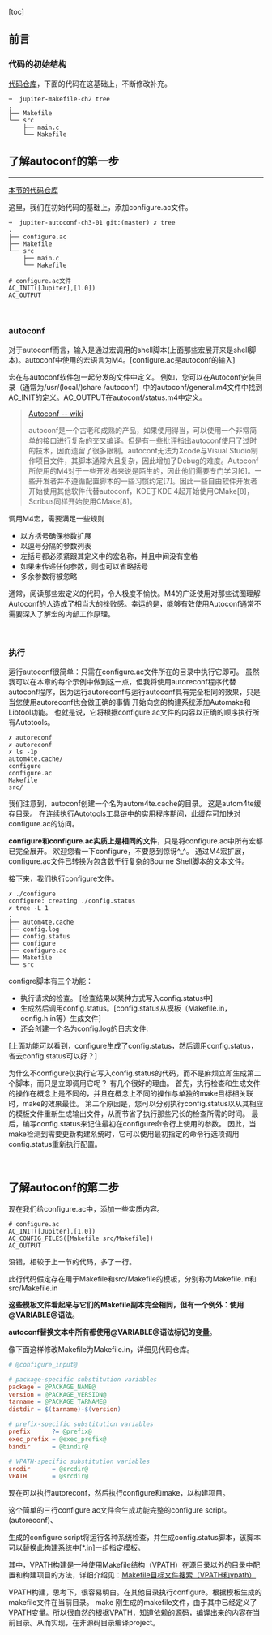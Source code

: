 [toc]

## 前言



### 代码的初始结构

[代码仓库]()，下面的代码在这基础上，不断修改补充。

```shell
➜  jupiter-makefile-ch2 tree
.
├── Makefile
└── src
    ├── main.c
    └── Makefile
```





## 了解autoconf的第一步

---

[本节的代码仓库](https://github.com/da1234cao/programming-language-entry-record/tree/master/autotools/src/chapter3/jupiter-autoconf-ch3-01)

这里，我们在初始代码的基础上，添加configure.ac文件。

```shell
➜  jupiter-autoconf-ch3-01 git:(master) ✗ tree                                    
.
├── configure.ac
├── Makefile
└── src
    ├── main.c
    └── Makefile
```

```shell
# configure.ac文件
AC_INIT([Jupiter],[1.0])
AC_OUTPUT
```

<br>

### autoconf

对于autoconf而言，输入是通过宏调用的shell脚本(上面那些宏展开来是shell脚本)。autoconf中使用的宏语言为M4。[configure.ac是autoconf的输入]

宏在与autoconf软件包一起分发的文件中定义。 例如，您可以在Autoconf安装目录（通常为/usr/(local/)share /autoconf）中的autoconf/general.m4文件中找到AC_INIT的定义。AC_OUTPUT在autoconf/status.m4中定义。

> [Autoconf -- wiki](https://zh.wikipedia.org/wiki/Autoconf)
>
> autoconf是一个古老和成熟的产品，如果使用得当，可以使用一个非常简单的接口进行复杂的交叉编译。但是有一些批评指出autoconf使用了过时的技术，因而遗留了很多限制。autoconf无法为Xcode与Visual Studio制作项目文件，其脚本通常大且复杂，因此增加了Debug的难度。Autoconf所使用的M4对于一些开发者来说是陌生的，因此他们需要专门学习[6]。一些开发者并不遵循配置脚本的一些习惯约定[7]。因此一些自由软件开发者开始使用其他软件代替autoconf，KDE于KDE 4起开始使用CMake[8]，Scribus同样开始使用CMake[8]。

调用M4宏，需要满足一些规则

* 以方括号确保参数扩展
* 以逗号分隔的参数列表
* 左括号都必须紧跟其定义中的宏名称，并且中间没有空格
* 如果未传递任何参数，则也可以省略括号
* 多余参数将被忽略

通常，阅读那些宏定义的代码，令人极度不愉快。M4的广泛使用对那些试图理解Autoconf的人造成了相当大的挫败感。幸运的是，能够有效使用Autoconf通常不需要深入了解宏的内部工作原理。

<br>

### 执行

运行autoconf很简单：只需在configure.ac文件所在的目录中执行它即可。 虽然我可以在本章的每个示例中做到这一点，但我将使用autoreconf程序代替autoconf程序，因为运行autoreconf与运行autoconf具有完全相同的效果，只是当您使用autoreconf也会做正确的事情 开始向您的构建系统添加Automake和Libtool功能。 也就是说，它将根据configure.ac文件的内容以正确的顺序执行所有Autotools。

```shell
✗ autoreconf
✗ autoreconf
✗ ls -1p
autom4te.cache/
configure
configure.ac
Makefile
src/
```

我们注意到，autoconf创建一个名为autom4te.cache的目录。 这是autom4te缓存目录。 在连续执行Autotools工具链中的实用程序期间，此缓存可加快对configure.ac的访问。

**configure和configure.ac实质上是相同的文件**，只是将configure.ac中所有宏都已完全展开。 欢迎您看一下configure，不要感到惊讶\^_\^。 通过M4宏扩展，configure.ac文件已转换为包含数千行复杂的Bourne Shell脚本的文本文件。

接下来，我们执行configure文件。

```shell
✗ ./configure
configure: creating ./config.status
✗ tree -L 1
.
├── autom4te.cache
├── config.log
├── config.status
├── configure
├── configure.ac
├── Makefile
└── src
```

configre脚本有三个功能：

* 执行请求的检查。 [检查结果以某种方式写入config.status中]
* 生成然后调用config.status。[config.status从模板（Makefile.in，config.h.in等）生成文件]
* 还会创建一个名为config.log的日志文件:

[上面功能可以看到，configure生成了config.status，然后调用config.status，省去config.status可以好？]

为什么不configure仅执行它写入config.status的代码，而不是麻烦立即生成第二个脚本，而只是立即调用它呢？ 有几个很好的理由。 首先，执行检查和生成文件的操作在概念上是不同的，并且在概念上不同的操作与单独的make目标相关联时，make的效果最佳。 第二个原因是，您可以分别执行config.status以从其相应的模板文件重新生成输出文件，从而节省了执行那些冗长的检查所需的时间。 最后，编写config.status来记住最初在configure命令行上使用的参数。 因此，当make检测到需要更新构建系统时，它可以使用最初指定的命令行选项调用config.status重新执行配置。

<br>

## 了解autoconf的第二步

现在我们给configure.ac中，添加一些实质内容。

```shell
# configure.ac
AC_INIT([Jupiter],[1.0])
AC_CONFIG_FILES([Makefile src/Makefile])
AC_OUTPUT
```

没错，相较于上一节的代码，多了一行。

此行代码假定存在用于Makefile和src/Makefile的模板，分别称为Makefile.in和src/Makefile.in

**这些模板文件看起来与它们的Makefile副本完全相同，但有一个例外：使用@VARIABLE@语法**。

**autoconf替换文本中所有都使用@VARIABLE@语法标记的变量**。

像下面这样修改Makefile为Makefile.in，详细见代码仓库。

```makefile
# @configure_input@

# package-specific substitution variables
package = @PACKAGE_NAME@
version = @PACKAGE_VERSION@
tarname = @PACKAGE_TARNAME@
distdir = $(tarname)-$(version)

# prefix-specific substitution variables
prefix      ?= @prefix@
exec_prefix = @exec_prefix@
bindir      = @bindir@

# VPATH-specific substitution variables
srcdir		= @srcdir@
VPATH		= @srcdir@
```

现在可以执行autoreconf，然后执行configure和make，以构建项目。

这个简单的三行configure.ac文件会生成功能完整的configure script。  (autoreconf)、

生成的configure script将运行各种系统检查，并生成config.status脚本，该脚本可以替换此构建系统中[*.in]一组指定模板。

其中，VPATH构建是一种使用Makefile结构（VPATH）在源目录以外的目录中配置和构建项目的方法，详细介绍见：[Makefile目标文件搜索（VPATH和vpath）](http://c.biancheng.net/view/7051.html)

VPATH构建，思考下，很容易明白。在其他目录执行configure。根据模板生成的makefile文件在当前目录。
make 刚生成的makefile文件，由于其中已经定义了VPATH变量。所以很自然的根据VPATH，知道依赖的源码，编译出来的内容在当前目录。从而实现，在非源码目录编译project。